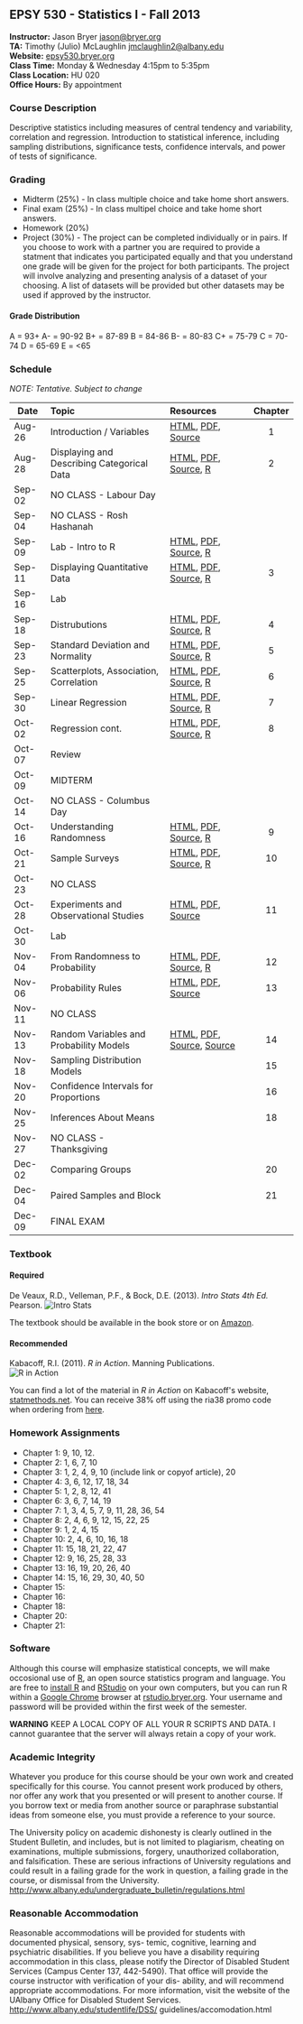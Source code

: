 ## EPSY 530 - Statistics I - Fall 2013

**Instructor:** Jason Bryer [jason@bryer.org](mailto:jason@bryer.org)  
**TA:** Timothy (Julio) McLaughlin [jmclaughlin2@albany.edu](mailto:jmclaughlin2@albany.edu)  
**Website:** [epsy530.bryer.org](http://epsy530.bryer.org)  
**Class Time:** Monday & Wednesday 4:15pm to 5:35pm  
**Class Location:** HU 020  
**Office Hours:** By appointment  

### Course Description

Descriptive statistics including measures of central tendency and variability, correlation and regression. Introduction to statistical inference, including sampling distributions, significance tests, confidence intervals, and power of tests of significance.

### Grading

* Midterm (25%) - In class multiple choice and take home short answers.
* Final exam (25%) - In class multipel choice and take home short answers.
* Homework (20%)
* Project (30%) - The project can be completed individually or in pairs. If you choose to work with a partner you are required to provide a statment that indicates you participated equally and that you understand one grade will be given for the project for both participants. The project will involve analyzing and presenting analysis of a dataset of your choosing. A list of datasets will be provided but other datasets may be used if approved by the instructor.

#### Grade Distribution

A = 93+
A- = 90-92
B+ = 87-89
B = 84-86 
B- = 80-83 
C+ = 75-79
C = 70-74
D = 65-69
E = <65

### Schedule

*NOTE: Tentative. Subject to change*

Date   | Topic | Resources | Chapter
-------|:------|:----------|:--------:
Aug-26 | Introduction / Variables | [HTML](https://rawgithub.com/jbryer/EPSY530Fall2013/master/Slides/Class01.html), [PDF](https://github.com/jbryer/EPSY530Fall2013/blob/master/Slides/Class01.pdf?raw=true), [Source](Slides/Class01.Rmd) | 1
Aug-28 | Displaying and Describing Categorical Data | [HTML](https://rawgithub.com/jbryer/EPSY530Fall2013/master/Slides/Class02.html), [PDF](https://github.com/jbryer/EPSY530Fall2013/blob/master/Slides/Class02.pdf?raw=true), [Source](Slides/Class02.Rmd), [R](Slides/Class02.R) | 2
Sep-02 | NO CLASS - Labour Day |  | 
Sep-04 | NO CLASS - Rosh Hashanah |  | 
Sep-09 | Lab - Intro to R | [HTML](https://rawgithub.com/jbryer/EPSY530Fall2013/master/Slides/Class03.html), [PDF](https://github.com/jbryer/EPSY530Fall2013/blob/master/Slides/Class03.pdf?raw=true), [Source](Slides/Class03.Rmd), [R](Slides/Class03.R) |  
Sep-11 | Displaying Quantitative Data | [HTML](https://rawgithub.com/jbryer/EPSY530Fall2013/master/Slides/Class04.html), [PDF](https://github.com/jbryer/EPSY530Fall2013/blob/master/Slides/Class04.pdf?raw=true), [Source](Slides/Class04.Rmd), [R](Slides/Class04.R) |  3
Sep-16 | Lab
Sep-18 | Distrubutions | [HTML](https://rawgithub.com/jbryer/EPSY530Fall2013/master/Slides/Class05.html), [PDF](https://github.com/jbryer/EPSY530Fall2013/blob/master/Slides/Class05.pdf?raw=true), [Source](Slides/Class05.Rmd), [R](Slides/Class05.R) | 4
Sep-23 | Standard Deviation and Normality | [HTML](https://rawgithub.com/jbryer/EPSY530Fall2013/master/Slides/Class06.html), [PDF](https://github.com/jbryer/EPSY530Fall2013/blob/master/Slides/Class06.pdf?raw=true), [Source](Slides/Class06.Rmd), [R](Slides/Class06.R) | 5
Sep-25 | Scatterplots, Association, Correlation | [HTML](https://rawgithub.com/jbryer/EPSY530Fall2013/master/Slides/Class07.html), [PDF](https://github.com/jbryer/EPSY530Fall2013/blob/master/Slides/Class07.pdf?raw=true), [Source](Slides/Class07.Rmd), [R](Slides/Class07.R) | 6
Sep-30 | Linear Regression | [HTML](https://rawgithub.com/jbryer/EPSY530Fall2013/master/Slides/Class08.html), [PDF](https://github.com/jbryer/EPSY530Fall2013/blob/master/Slides/Class08.pdf?raw=true), [Source](Slides/Class08.Rmd), [R](Slides/Class08.R) | 7
Oct-02 | Regression cont. | [HTML](https://rawgithub.com/jbryer/EPSY530Fall2013/master/Slides/LinearRegression.html), [PDF](https://github.com/jbryer/EPSY530Fall2013/blob/master/Slides/LinearRegression.pdf?raw=true), [Source](Slides/LinearRegression.Rmd), [R](R/LinearRegression.R) | 8
Oct-07 | Review |  | 
Oct-09 | MIDTERM |  | 
Oct-14 | NO CLASS - Columbus Day |  | 
Oct-16 | Understanding Randomness | [HTML](https://rawgithub.com/jbryer/EPSY530Fall2013/master/Slides/Class09.html), [PDF](https://github.com/jbryer/EPSY530Fall2013/blob/master/Slides/Class09.pdf?raw=true), [Source](Slides/Class09.Rmd), [R](Slides/Class09.R) | 9
Oct-21 | Sample Surveys | [HTML](https://rawgithub.com/jbryer/EPSY530Fall2013/master/Slides/Class10.html), [PDF](https://github.com/jbryer/EPSY530Fall2013/blob/master/Slides/Class10.pdf?raw=true), [Source](Slides/Class10.Rmd), [R](Slides/Class10.R) | 10
Oct-23 | NO CLASS |  | 
Oct-28 | Experiments and Observational Studies | [HTML](https://rawgithub.com/jbryer/EPSY530Fall2013/master/Slides/Class11.html), [PDF](https://github.com/jbryer/EPSY530Fall2013/blob/master/Slides/Class11.pdf?raw=true), [Source](Slides/Class11.Rmd) | 11
Oct-30 | Lab | | 
Nov-04 | From Randomness to Probability | [HTML](https://rawgithub.com/jbryer/EPSY530Fall2013/master/Slides/Class12.html), [PDF](https://github.com/jbryer/EPSY530Fall2013/blob/master/Slides/Class12.pdf?raw=true), [Source](Slides/Class12.Rmd), [R](Slides/Class12.R) | 12
Nov-06 | Probability Rules | [HTML](https://rawgithub.com/jbryer/EPSY530Fall2013/master/Slides/Class13.html), [PDF](https://github.com/jbryer/EPSY530Fall2013/blob/master/Slides/Class13.pdf?raw=true), [Source](Slides/Class13.Rmd) | 13
Nov-11 | NO CLASS |  | 
Nov-13 | Random Variables and Probability Models | [HTML](https://rawgithub.com/jbryer/EPSY530Fall2013/master/Slides/Class14.html), [PDF](https://github.com/jbryer/EPSY530Fall2013/blob/master/Slides/Class14.pdf?raw=true), [Source](Slides/Class14.Rmd), [Source](Slides/Class14.Rmd) | 14
Nov-18 | Sampling Distribution Models |  | 15
Nov-20 | Confidence Intervals for Proportions |  | 16
Nov-25 | Inferences About Means |  | 18
Nov-27 | NO CLASS - Thanksgiving |  | 
Dec-02 | Comparing Groups |  | 20
Dec-04 | Paired Samples and Block |  | 21
Dec-09 | FINAL EXAM |  | 	


### Textbook

#### Required

De Veaux, R.D., Velleman, P.F., & Bock, D.E. (2013). *Intro Stats 4th Ed.* Pearson.
![Intro Stats](http://ecx.images-amazon.com/images/I/51dhcukukGL._SY300_.jpg)

The textbook should be available in the book store or on [Amazon](http://www.amazon.com/Intro-Stats-Edition-Richard-Veaux/dp/0321825276/ref=sr_1_3?ie=UTF8&qid=1375575375&sr=8-3&keywords=intro+stats).

#### Recommended

Kabacoff, R.I. (2011). *R in Action*. Manning Publications.  
![R in Action](http://www.manning.com/kabacoff/kabacoff_cover150.jpg)

You can find a lot of the material in *R in Action* on Kabacoff's website, [statmethods.net](http://statmethods.net/). You can receive 38% off using the ria38 promo code when ordering from [here](http://www.manning.com/kabacoff/).


### Homework Assignments

* Chapter 1: 9, 10, 12.
* Chapter 2: 1, 6, 7, 10
* Chapter 3: 1, 2, 4, 9, 10 (include link or copyof article), 20
* Chapter 4: 3, 6, 12, 17, 18, 34
* Chapter 5: 1, 2, 8, 12, 41
* Chapter 6: 3, 6, 7, 14, 19
* Chapter 7: 1, 3, 4, 5, 7, 9, 11, 28, 36, 54
* Chapter 8: 2, 4, 6, 9, 12, 15, 22, 25
* Chapter 9: 1, 2, 4, 15
* Chapter 10: 2, 4, 6, 10, 16, 18
* Chapter 11: 15, 18, 21, 22, 47
* Chapter 12: 9, 16, 25, 28, 33
* Chapter 13: 16, 19, 20, 26, 40
* Chapter 14: 15, 16, 29, 30, 40, 50
* Chapter 15: 
* Chapter 16:  
* Chapter 18: 
* Chapter 20: 
* Chapter 21: 


### Software

Although this course will emphasize statistical concepts, we will make occosional use of [R](http://r-project.org), an open source statistics program and language. You are free to [install R](http://cran.r-project.org/) and [RStudio](http://rstudio.com) on your own computers, but you can run R within a [Google Chrome](http://google.com/chrome) browser at [rstudio.bryer.org](http://rstudio.bryer.org). Your username and password will be provided within the first week of the semester.

**WARNING** KEEP A LOCAL COPY OF ALL YOUR R SCRIPTS AND DATA. I cannot guarantee that the server will always retain a copy of your work. 

### Academic Integrity

Whatever you produce for this course should be your own work and created specifically for this course. You cannot present work produced by others, nor offer any work that you presented or will present to another course. If you borrow text or media from another source or paraphrase substantial ideas from someone else, you must provide a reference to your source.

The University policy on academic dishonesty is clearly outlined in the Student Bulletin, and includes, but is not limited to plagiarism, cheating on examinations, multiple submissions, forgery, unauthorized collaboration, and falsification. These are serious infractions of University regulations and could result in a failing grade for the work in question, a failing grade in the course, or dismissal from the University. http://www.albany.edu/undergraduate_bulletin/regulations.html

### Reasonable Accommodation

Reasonable accommodations will be provided for students with documented physical, sensory, sys- temic, cognitive, learning and psychiatric disabilities. If you believe you have a disability requiring accommodation in this class, please notify the Director of Disabled Student Services (Campus Center 137, 442-5490). That office will provide the course instructor with verification of your dis- ability, and will recommend appropriate accommodations. For more information, visit the website of the UAlbany Office for Disabled Student Services. http://www.albany.edu/studentlife/DSS/ guidelines/accomodation.html
